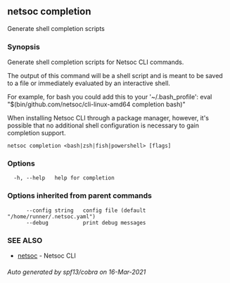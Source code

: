 ## netsoc completion

Generate shell completion scripts

### Synopsis

Generate shell completion scripts for Netsoc CLI commands.

The output of this command will be a shell script and is meant to be saved to a
file or immediately evaluated by an interactive shell.

For example, for bash you could add this to your '~/.bash_profile':
	eval "$(bin/github.com/netsoc/cli-linux-amd64 completion bash)"

When installing Netsoc CLI through a package manager, however, it's possible that
no additional shell configuration is necessary to gain completion support.


```
netsoc completion <bash|zsh|fish|powershell> [flags]
```

### Options

```
  -h, --help   help for completion
```

### Options inherited from parent commands

```
      --config string   config file (default "/home/runner/.netsoc.yaml")
      --debug           print debug messages
```

### SEE ALSO

* [netsoc](netsoc.md)	 - Netsoc CLI

###### Auto generated by spf13/cobra on 16-Mar-2021
